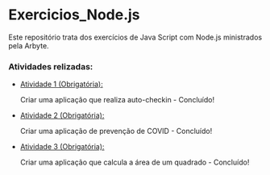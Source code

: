 # Exercicios_Node.js
<p>Este repositório trata dos exercícios de Java Script com Node.js ministrados pela Arbyte.</p>
<h3>Atividades relizadas:</h3>
<ul>
    <li><a href="https://github.com/bruno-b-neves/exercicios_node.js/tree/master/atividade_1">Atividade 1 (Obrigatória):</a> <p>Criar uma aplicação que realiza auto-checkin - Concluído! </p></li>
    <li><a href="https://github.com/bruno-b-neves/exercicios_node.js/tree/master/atividade_2">Atividade 2 (Obrigatória):</a> <p>Criar uma aplicação de prevenção de COVID - Concluído!</p></li>
    <li><a href="https://github.com/bruno-b-neves/exercicios_node.js/tree/master/atividade_2">Atividade 3 (Obrigatória):</a> <p>Criar uma aplicação que calcula a área de um quadrado - Concluído!</p></li>
</ul>